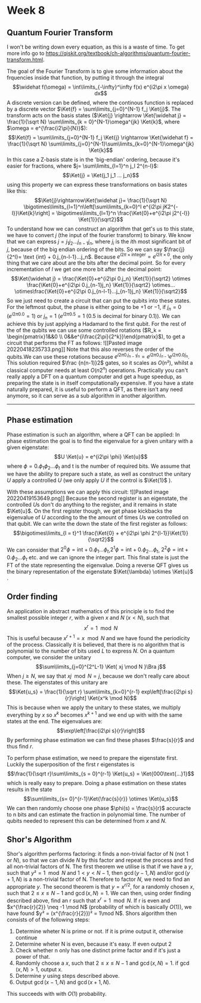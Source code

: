 # Week 8
## Quantum Fourier Transform
I won't be writing down every equation, as this is a waste of time. To get more info go to https://qiskit.org/textbook/ch-algorithms/quantum-fourier-transform.html.

The goal of the Fourier Transform is to give some information about the frquencies inside that function, by putting it through the integral $$\widehat f(\omega) = \int\limits_{-\infty}^\infty f(x) e^{i2\pi x \omega} dx$$
 A discrete version can be defined, where the continous function is replaced by a discrete vector $\Ket{f} = \sum\limits_{j=0}^{N-1} f_j \Ket{j}$. The transform acts on the basis states ($\Ket{j} \rightarrow \Ket{\widehat j} = \frac{1}{\sqrt N} \sum\limits_{k = 0}^{N-1}\omega^{jk} \Ket{k}$, where $\omega = e^{\frac{i2\pi}{N}}$): $$\Ket{f} = \sum\limits_{j=0}^{N-1} f_j \Ket{j} \rightarrow \Ket{\widehat f} = \frac{1}{\sqrt N} \sum\limits_{j=0}^{N-1}\sum\limits_{k=0}^{N-1}\omega^{jk} \Ket{k}$$
 In this case a Z-basis state is in the 'big-endian' ordering, because it's easier for fractions, where $j= \sum\limits_{l=1}^n j_l 2^{n-l}$: 
 $$\Ket{j} = \Ket{j_1 j_1 ... j_n}$$
using this property we can express these transformations on basis states like this:$$\Ket{j}\rightarrow\Ket{\widehat j}= \frac{1}{\sqrt N} \bigotimes\limits_{l=1}^n\left[\sum\limits_{k=0}^l e^{i2\pi jK2^{-l}}\Ket{k}\right] = \bigotimes\limits_{l=1}^n \frac{\Ket{0}+e^{i2\pi j2^{-l}} \Ket{1}}{\sqrt2}$$
To understand how we can construct an algorithm that get's us to this state, we have to convert $j$ (the input of the fourier transform) to binary. We know that we can express $j = j_1 j_2 ... j_{n-1} j_n$, where $j_i$ is the $i$th most significant bit of $j$, because of the big endian ordering of the bits. So we can say $\frac{j}{2^l}= \text {int} + 0.j_{n-l-1}...j_n$. Because $e^{i2\pi\times \text{integer}} = e^{i2\pi\times 0}$, the only thing that we care about are the bits after the decimal point. So for every incrementation of $l$ we get one more bit after the decimal point: $$\Ket{\widehat j} = \frac{\Ket{0}+e^{i2\pi 0.j_n} \Ket{1}}{\sqrt2} \otimes \frac{\Ket{0}+e^{i2\pi 0.j_{n-1}j_n} \Ket{1}}{\sqrt2} \otimes... \otimes\frac{\Ket{0}+e^{i2\pi 0.j_{n-l-1}...j_{n-1}j_n} \Ket{1}}{\sqrt2}$$
So we just need to create a circuit that can put the qubits into these states.
For the leftmost qubut, the phase is either going to be $+1$ or $-1$, if $j_n = 0$ ($e^{i2\pi 0.0} = 1$) or $j_n = 1$ ($e^{i2\pi 0.5} = 1$ ($0.5$ is decimal for binary $0.1$)). We can achieve this by just applying a Hadamard to the first qubit. For the rest of the of the qubits we can use some controlled rotations ($R_k = \begin{pmatrix}1&&0 \\ 0&&e^{i\frac{2\pi}{2^k}}\end{pmatrix}$), to get a circuit that performs the FT as follows:
![[Pasted image 20220418235733.png]]
Note that this also reverses the order of the qubits.We can use these rotations because $e^{i2\pi 0.j_{n-1}j_n} = e^{i2\pi 0.j_{n-1}} e^{i2\pi 0.0j_n}$. 
This solution required $\frac {n(n-1)}2$ gates, so it scales as $O(n²)$, whilst a classical computer needs at least $O(n2^n)$ operations. Practically you can't really apply a DFT on a quantum computer and get a huge speedup, as preparing the state is in itself computationally expensive.
If you have a state naturally prepared, it is useful to perform a QFT, as there isn't any need anymore, so it can serve as a sub algorithm in another algorithm.

---
## Phase estimation
Phase estimation is such an algorithm, where a QFT can be applied:
In phase estimation the goal is to find the eigenvalue for a given unitary with a given eigenstate: $$U \Ket{u} = e^{i2\pi \phi} \Ket{u}$$
where $\phi = 0.\phi_1\phi_2 ... \phi_t$ and t is the number of required bits. We assume that we have the ability to prepare such a state, as well as construct the unitary $U$ apply a controlled $U$ (we only apply $U$ if the control is $\Ket{1}$ ).

With these assumptions we can apply this circuit:
![[Pasted image 20220419153649.png]]
Because the second register is an eigenstate, the controlled $U$s don't do anything to the register, and it remains in state $\Ket{u}$. 
On the first register though, we get phase kickbacks the eigenvalue of $U$ according to the the amount of times $U$s we controlled on that qubit. 
We can write the down the state of the first register as follows:$$\bigotimes\limits_{l = t}^1 \frac{\Ket{0} + e^{i2\pi \phi 2^{l-1}}\Ket{1}}{\sqrt2}$$
We can consider that $2^0\phi = \text{int} + 0.\phi_1 ... \phi_t$,$2^1\phi = \text{int} + 0.\phi_2 ... \phi_t$, $2^2\phi = \text{int} + 0.\phi_2 ... \phi_t$ etc. and we can ignore the integer part. 
This final state is just the FT of the state representing the eigenvalue. Doing a reverse QFT gives us the binary representation of the eigenstate $\Ket{\lambda} \otimes \Ket{u}$ .

## Order finding
An application in abstract mathematics of this principle is to find the smallest possible integer $r$, with a given $x$ and $N$ ($x < N$), such that $$x^r = 1 \mod N$$
This is useful because $x^{r+1} = x \mod N$ and we have found the periodicity of the process.
Classically it is believed, that there is no algorithm that is polynomial to the number of bits used $L$ to express  $N$.
On a quantum computer, we consider the unitary $$\sum\limits_{j=0}^{2^L-1} \Ket{ xj \mod N }\Bra j$$
When $j \ge N$, we say that $xj \mod N = j$, because we don't really care about these. The eigenstates of this unitary are $$\Ket{u_s} = \frac{1}{\sqrt r} \sum\limits_{k=0}^{r-1} exp\left[\frac{i2\pi s}{r}\right] \Ket{x^k \mod N}$$
This is because when we apply the unitary to these states, we multiply everything by $x$ so $x^k$ becomes $x^{k+1}$ and we end up with with the same states at the end. The eigenvalues are: $$\exp\left[\frac{i2\pi s}{r}\right]$$
By performing phase estimation we can find these phases $\frac{s}{r}$ and thus find $r$.

To perform phase estimation, we need to prepare the eigenstate first.
Luckily the superposition of the first r eigenstates is $$\frac{1}{\sqrt r}\sum\limits_{s = 0}^{r-1} \Ket{u_s} = \Ket{000\text{...}1}$$
which is really easy to prepare.
Doing a phase estimation on these states results in the state $$\sum\limits_{s= 0}^{r-1}\Ket{\frac{s}{r}} \otimes \Ket{u_s}$$
We can then randomly choose one phase $\phi(s) = \frac{s}{r}$ accuracte to n bits and can estimate the fraction in polynomial time. The number of qubits needed to represent this can be determined from $x$ and $N$. 

## Shor's Algorithm
Shor's algorithm performs factoring: it finds a non-trivial factor of N (not 1 or $N$), so that we can divide $N$ by this factor and repeat the process and find all non-trivial factors of N. 
The first theorem we utilise is that if we have a $y$, such that $y² = 1 \mod N$ and $1 < y < N-1$, then $\gcd(y-1, N)$ and/or $\gcd(y+1, N)$ is a non-trivial factor of N. Therefore to factor $N$, we need to find an appropriate $y$.
The second theorem is that $y = x^{r/2}$, for a randomly chosen $x$, such that $2 \le x \le N-1$ and $\gcd(x, N) = 1$. We can then, using order finding described above, find an r such that $x^r = 1 \mod N$. If r is even and $x^{\frac{r}{2}} \neq -1 \mod N$ (probability of which is basically $O(1)$), we have found $y² = (x^{\frac{r}{2}})² = 1\mod N$.
Shors algorithm then consists of of the following steps:
1) Determine wheter N is prime or not. If it is prime output it, otherwise continue
2) Determine wheter N is even, because it's easy. If even output 2
3) Check whether n only has one distinct prime factor and if it's just a power of that.
4) Randomly choose a $x$, such that $2 \le x \le N-1$ and $\gcd(x,N) = 1$. if $\gcd(x,N) > 1$, output x.
5) Determine $y$ using steps described above.
6) Output $\gcd(x-1, N)$ and $\gcd(x+1, N)$. 

This succeeds with with $O(1)$ probability.

 